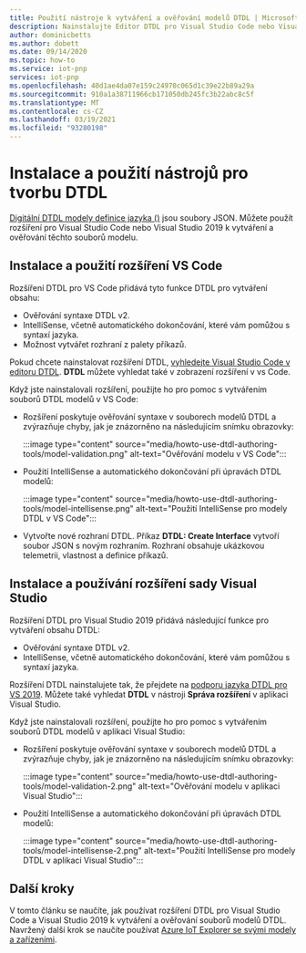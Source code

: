 ```yaml
---
title: Použití nástroje k vytváření a ověřování modelů DTDL | Microsoft Docs
description: Nainstalujte Editor DTDL pro Visual Studio Code nebo Visual Studio 2019 a použijte ho k vytváření modelů IoT technologie Plug and Play.
author: dominicbetts
ms.author: dobett
ms.date: 09/14/2020
ms.topic: how-to
ms.service: iot-pnp
services: iot-pnp
ms.openlocfilehash: 40d1ae4da07e159c24970c065d1c39e22b89a29a
ms.sourcegitcommit: 910a1a38711966cb171050db245fc3b22abc8c5f
ms.translationtype: MT
ms.contentlocale: cs-CZ
ms.lasthandoff: 03/19/2021
ms.locfileid: "93280198"
---
```

# <a name="install-and-use-the-dtdl-authoring-tools"></a>Instalace a použití nástrojů pro tvorbu DTDL

[Digitální DTDL modely definice jazyka ()](https://github.com/Azure/opendigitaltwins-dtdl/blob/master/DTDL/v2/dtdlv2.md) jsou soubory JSON. Můžete použít rozšíření pro Visual Studio Code nebo Visual Studio 2019 k vytváření a ověřování těchto souborů modelu.

## <a name="install-and-use-the-vs-code-extension"></a>Instalace a použití rozšíření VS Code

Rozšíření DTDL pro VS Code přidává tyto funkce DTDL pro vytváření obsahu:

- Ověřování syntaxe DTDL v2.
- IntelliSense, včetně automatického dokončování, které vám pomůžou s syntaxí jazyka.
- Možnost vytvářet rozhraní z palety příkazů.

Pokud chcete nainstalovat rozšíření DTDL, [vyhledejte Visual Studio Code v editoru DTDL](https://marketplace.visualstudio.com/items?itemName=vsciot-vscode.vscode-dtdl). **DTDL** můžete vyhledat také v zobrazení rozšíření v vs Code.

Když jste nainstalovali rozšíření, použijte ho pro pomoc s vytvářením souborů DTDL modelů v VS Code:

- Rozšíření poskytuje ověřování syntaxe v souborech modelů DTDL a zvýrazňuje chyby, jak je znázorněno na následujícím snímku obrazovky:

    :::image type="content" source="media/howto-use-dtdl-authoring-tools/model-validation.png" alt-text="Ověřování modelu v VS Code":::

- Použití IntelliSense a automatického dokončování při úpravách DTDL modelů:

    :::image type="content" source="media/howto-use-dtdl-authoring-tools/model-intellisense.png" alt-text="Použití IntelliSense pro modely DTDL v VS Code":::

- Vytvořte nové rozhraní DTDL. Příkaz **DTDL: Create Interface** vytvoří soubor JSON s novým rozhraním. Rozhraní obsahuje ukázkovou telemetrii, vlastnost a definice příkazů.

## <a name="install-and-use-the-visual-studio-extension"></a>Instalace a používání rozšíření sady Visual Studio

Rozšíření DTDL pro Visual Studio 2019 přidává následující funkce pro vytváření obsahu DTDL:

- Ověřování syntaxe DTDL v2.
- IntelliSense, včetně automatického dokončování, které vám pomůžou s syntaxí jazyka.

Rozšíření DTDL nainstalujete tak, že přejdete na [podporu jazyka DTDL pro VS 2019](https://marketplace.visualstudio.com/items?itemName=vsc-iot.vs16dtdllanguagesupport). Můžete také vyhledat **DTDL** v nástroji **Správa rozšíření** v aplikaci Visual Studio.

Když jste nainstalovali rozšíření, použijte ho pro pomoc s vytvářením souborů DTDL modelů v aplikaci Visual Studio:

- Rozšíření poskytuje ověřování syntaxe v souborech modelů DTDL a zvýrazňuje chyby, jak je znázorněno na následujícím snímku obrazovky:

    :::image type="content" source="media/howto-use-dtdl-authoring-tools/model-validation-2.png" alt-text="Ověřování modelu v aplikaci Visual Studio":::

- Použití IntelliSense a automatického dokončování při úpravách DTDL modelů:

    :::image type="content" source="media/howto-use-dtdl-authoring-tools/model-intellisense-2.png" alt-text="Použití IntelliSense pro modely DTDL v aplikaci Visual Studio":::

## <a name="next-steps"></a>Další kroky

V tomto článku se naučíte, jak používat rozšíření DTDL pro Visual Studio Code a Visual Studio 2019 k vytváření a ověřování souborů modelů DTDL. Navržený další krok se naučíte používat [Azure IoT Explorer se svými modely a zařízeními](./howto-use-iot-explorer.md).
